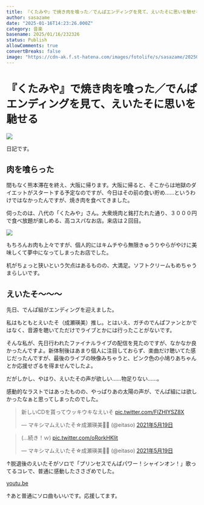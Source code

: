 ```yaml
---
title: 『くたみや』で焼き肉を喰った／でんぱエンディングを見て、えいたそに思いを馳せる
author: sasazame
date: "2025-01-16T14:23:26.000Z"
category: 音楽
basename: 2025/01/16/232326
status: Publish
allowComments: true
convertBreaks: false
image: "https://cdn-ak.f.st-hatena.com/images/fotolife/s/sasazame/20250116/20250116221705.png"
---
```

# 『くたみや』で焼き肉を喰った／でんぱエンディングを見て、えいたそに思いを馳せる

![](https://cdn-ak.f.st-hatena.com/images/fotolife/s/sasazame/20250116/20250116221705.png)

日記です。

<!-- Extended Body -->

## 肉を喰らった

間もなく熊本滞在を終え、大阪に帰ります。大阪に帰ると、そこからは地獄のダイエットがスタートする予定なのですが、今日はその前の食い貯め……というわけではなかったんですが、焼き肉を食べてきました。

伺ったのは、八代の「くたみや」さん。大衆焼肉と銘打たれた通り、３０００円で食べ放題が楽しめる、高コスパなお店。来店は２回目。

![](https://cdn-ak.f.st-hatena.com/images/fotolife/s/sasazame/20250116/20250116225727.png)

もちろんお肉も上々ですが、個人的にはキムチやら無限きゅうりやらがやけに美味しくて夢中になってしまったお店でした。

机がちょっと狭いという欠点はあるものの、大満足。ソフトクリームもめちゃうまらしいです。

## えいたそ～～～

先日、でんぱ組がエンディングを迎えました。

私はもともとえいたそ（成瀬瑛美）推し。とはいえ、ガチのでんぱファンとかではなく、音源を聴いてただけでライブとかには行ったことがないです。

そんな私が、先日行われたファイナルライブの配信を見たのですが、なかなか良かったんですよ。新体制後はあまり個人に注目しておらず、楽曲だけ聴いてた感じだったんですが、最後のライブの映像みちゃうと、ピンク色の小鳩りあちゃんとか応援せざるを得ませんでしたよ。

だがしかし、やはり、えいたその声が欲しい……物足りない……。

感動的なラストではあったものの、やっぱりあの太陽の声が、でんぱ組には欲しかったなぁと思ってしまったのでした。

> 新しいCDを貰ってウッキウキなえいそ [pic.twitter.com/FlZHIYSZ8X](https://t.co/FlZHIYSZ8X)
> 
> — マキシマムえいたそ☆成瀬瑛美💛✨ (@eitaso) [2021年5月19日](https://twitter.com/eitaso/status/1394864478685040641?ref_src=twsrc%5Etfw)

> (...続き！ｗ) [pic.twitter.com/oRorkHKlit](https://t.co/oRorkHKlit)
> 
> — マキシマムえいたそ☆成瀬瑛美💛✨ (@eitaso) [2021年5月19日](https://twitter.com/eitaso/status/1394872202911092736?ref_src=twsrc%5Etfw)

↑脱退後のえいたそがソロで「プリンセスでんぱパワー！シャインオン！」歌ってるコレで、普通に感動したささざめでした。

[youtu.be](https://youtu.be/Pu-nqy8nOFw?si=hJJNuv98P8NoNeT9)

↑あと普通にソロ曲もいいです。応援してます。